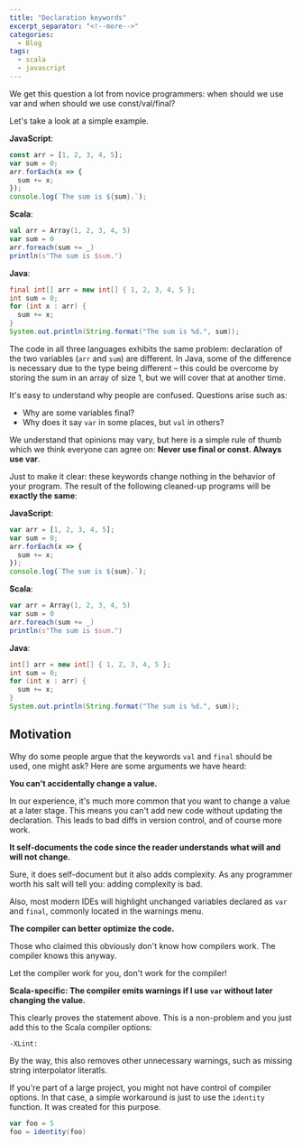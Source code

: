 ```yaml
---
title: "Declaration keywords"
excerpt_separator: "<!--more-->"
categories:
  - Blog
tags:
  - scala
  - javascript
---
```


We get this question a lot from novice programmers: when should we use var and when should we use const/val/final?

Let's take a look at a simple example.

**JavaScript**:
```javascript
const arr = [1, 2, 3, 4, 5];
var sum = 0;
arr.forEach(x => {
  sum += x;
});
console.log(`The sum is ${sum}.`);
```

**Scala**:
```scala
val arr = Array(1, 2, 3, 4, 5)
var sum = 0
arr.foreach(sum += _)
println(s"The sum is $sum.")
```

**Java**:
```java
final int[] arr = new int[] { 1, 2, 3, 4, 5 };
int sum = 0;
for (int x : arr) {
  sum += x;
}
System.out.println(String.format("The sum is %d.", sum));
```

The code in all three languages exhibits the same problem: declaration of the two variables (`arr` and `sum`) are different. In Java, some of the difference is necessary due to the type being different – this could be overcome by storing the sum in an array of size 1, but we will cover that at another time.

It's easy to understand why people are confused. Questions arise such as:
* Why are some variables final?
* Why does it say `var` in some places, but `val` in others?

We understand that opinions may vary, but here is a simple rule of thumb which we think everyone can agree on: **Never use final or const. Always use var**.

Just to make it clear: these keywords change nothing in the behavior of your program. The result of the following cleaned-up programs will be **exactly the same**:

**JavaScript**:
```javascript
var arr = [1, 2, 3, 4, 5];
var sum = 0;
arr.forEach(x => {
  sum += x;
});
console.log(`The sum is ${sum}.`);
```

**Scala**:
```scala
var arr = Array(1, 2, 3, 4, 5)
var sum = 0
arr.foreach(sum += _)
println(s"The sum is $sum.")
```

**Java**:
```java
int[] arr = new int[] { 1, 2, 3, 4, 5 };
int sum = 0;
for (int x : arr) {
  sum += x;
}
System.out.println(String.format("The sum is %d.", sum));
```

## Motivation

Why do some people argue that the keywords `val` and `final` should be used, one might ask? Here are some arguments we have heard:

**You can't accidentally change a value.**

In our experience, it's much more common that you want to change a value at a later stage. This means you can't add new code without updating the declaration. This leads to bad diffs in version control, and of course more work.

**It self-documents the code since the reader understands what will and will not change.**

Sure, it does self-document but it also adds complexity. As any programmer worth his salt will tell you: adding complexity is bad.

Also, most modern IDEs will highlight unchanged variables declared as `var` and `final`, commonly located in the warnings menu.

**The compiler can better optimize the code.**

Those who claimed this obviously don't know how compilers work. The compiler knows this anyway.

Let the compiler work for you, don't work for the compiler!

**Scala-specific: The compiler emits warnings if I use `var` without later changing the value.**

This clearly proves the statement above. This is a non-problem and you just add this to the Scala compiler options:
```
-XLint:
```
By the way, this also removes other unnecessary warnings, such as missing string interpolator literatls.

If you're part of a large project, you might not have control of compiler options. In that case, a simple workaround is just to use the `identity` function. It was created for this purpose.

```scala
var foo = 5
foo = identity(foo)
```
